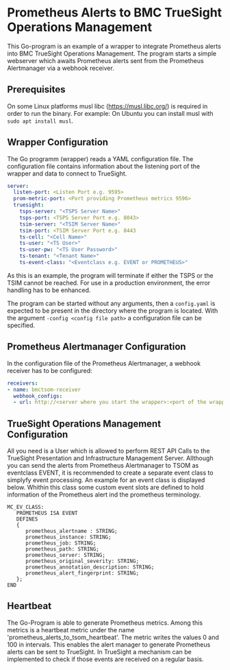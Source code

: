 # Prometheus Alerts to BMC TrueSight Operations Management

This Go-program is an example of a wrapper to integrate Prometheus alerts into BMC TrueSight Operations 
Management.
The program starts a simple webserver which awaits Prometheus alerts sent from the Prometheus Alertmanager
via a webhook receiver.

## Prerequisites
On some Linux platforms musl libc (https://musl.libc.org/) is required in order to run the binary. For example: On Ubuntu you can
install musl with `sudo apt install musl`.

## Wrapper Configuration
The Go programm (wrapper) reads a YAML configuration file. The configuration file contains information about the 
listening port of the wrapper and data to connect to TrueSight.

```yaml
server:
  listen-port: <Listen Port e.g. 9595>
  prom-metric-port: <Port providing Prometheus metrics 9596>
  truesight:
    tsps-server: "<TSPS Server Name>"
    tsps-port: <TSPS Server Port e.g. 8043>
    tsim-server: "<TSIM Server Name>"
    tsim-port: <TSIM Server Port e.g. 8443
    ts-cell: "<Cell Name>"
    ts-user: "<TS User>"
    ts-user-pw: "<TS User Password>"
    ts-tenant: "<Tenant Name>"
    ts-event-class: "<Eventclass e.g. EVENT or PROMETHEUS>"
```

As this is an example, the program will terminate if either the TSPS or the TSIM cannot be reached. For use in a 
production environment, the error handling has to be enhanced. 

The program can be started without any arguments, then a `config.yaml` is expected to be present in the directory where
the program is located. With the argument `-config <config file path>` a configuration file can be specified. 

## Prometheus Alertmanager Configuration
In the configuration file of the Prometheus Alertmanager, a webhook receiver has to be configured:

```yaml
receivers:
- name: bmctsom-receiver
  webhook_configs:
  - url: http://<server where you start the wrapper>:<port of the wrapper>
```

## TrueSight Operations Management Configuration
All you need is a User which is allowed to perform REST API Calls to the TrueSight Presentation and Infrastructure 
Management Server. 
Allthough you can send the alerts from Prometheus Alertmanager to TSOM as eventclass EVENT, it is recommended to create
a separate event class to simplyfy event processing. An example for an event class is displayed below. Whithin this 
class some custom event slots are defined to hold information of the Prometheus alert ind the prometheus terminology.  

```mrl
MC_EV_CLASS:
   PROMETHEUS ISA EVENT
   DEFINES
   {
      prometheus_alertname : STRING;
      prometheus_instance: STRING;
      prometheus_job: STRING;
      prometheus_path: STRING;
      prometheus_server: STRING;
      prometheus_original_severity: STRING;
      prometheus_annotation_description: STRING;
      prometheus_alert_fingerprint: STRING;
   };
END
```

## Heartbeat

The Go-Program is able to generate Prometheus metrics. Among this metrics is a heartbeat metric under the name 
'prometheus_alerts_to_tsom_heartbeat'. The metric writes the values 0 and 100 in intervals. This enables the alert
manager to generate Prometheus alerts can be sent to TrueSight. In TrueSight a mechanism can be implemented to
check if those events are received on a regular basis. 